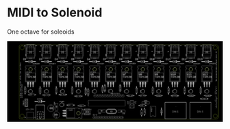 # MIDI to Solenoid

One octave for soleoids 

![pcb](https://github.com/Ttreintaysiete/cacerolada/blob/master/midi_solenoides/hardware/Pcb.png)
